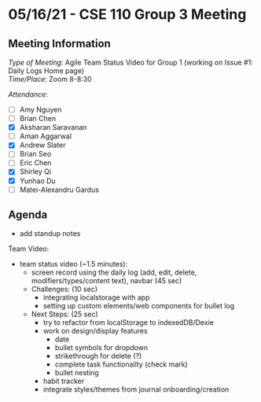 # 05/16/21 - CSE 110 Group 3 Meeting

## Meeting Information

*Type of Meeting*: Agile Team Status Video for Group 1 (working on Issue #1: Daily Logs Home page)   
*Time/Place*: Zoom 8-8:30   

*Attendance*:
- [ ] Amy Nguyen
- [ ] Brian Chen
- [x] Aksharan Saravanan
- [ ] Aman Aggarwal
- [x] Andrew Slater
- [ ] Brian Seo
- [ ] Eric Chen
- [x] Shirley Qi
- [x] Yunhao Du
- [ ] Matei-Alexandru Gardus

## Agenda

- add standup notes

Team Video:  
- team status video (~1.5 minutes):
  - screen record using the daily log (add, edit, delete, modifiers/types/content text), navbar (45 sec)
  - Challenges: (10 sec)
    - integrating localstorage with app
    - setting up custom elements/web components for bullet log
  - Next Steps: (25 sec)
    - try to refactor from localStorage to indexedDB/Dexie
    - work on design/display features 
      - date
      - bullet symbols for dropdown
      - strikethrough for delete (?)
      - complete task functionality (check mark)
      - bullet nesting
    - habit tracker 
    - integrate styles/themes from journal onboarding/creation